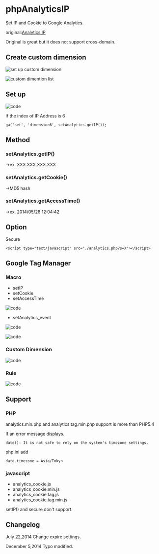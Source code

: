 phpAnalyticsIP
==============

Set IP and Cookie to Google Analytics.

original:<a href="http://lfll.blog73.fc2.com/blog-entry-258.html" target="_blank">Analytics IP</a>

Original is great but it does not support cross-domain.

## Create custom dimension
![set up custom dimension](https://raw.github.com/wiki/tanshio/phpAnalyticsIP/img/custom_dimension.png)

![custom dimention list](https://raw.github.com/wiki/tanshio/phpAnalyticsIP/img/Google_Analytics.png)

## Set up
![code](https://raw.github.com/wiki/tanshio/phpAnalyticsIP/img/analytics.png)

If  the index of IP Address is 6
```
ga('set', 'dimension6', setAnalytics.getIP());
```

## Method

### setAnalytics.getIP()

→ex. XXX.XXX.XXX.XXX

### setAnalytics.getCookie()

→MD5 hash

### setAnalytics.getAccessTime()

→ex. 2014/05/28 12:04:42

## Option

Secure
```
<script type="text/javascript" src="./analytics.php?s=X"></script>
```

## Google Tag Manager



### Macro

- setIP
- setCookie
- setAccessTime

![code](https://raw.github.com/wiki/tanshio/phpAnalyticsIP/img/Google_Tag_Manager_macro.png)

- setAnalytics_event

![code](https://raw.github.com/wiki/tanshio/phpAnalyticsIP/img/Google_Tag_Manager_event.png)





![code](https://raw.github.com/wiki/tanshio/phpAnalyticsIP/img/Google_Tag_Manager_ok.png)

### Custom Dimension

![code](https://raw.github.com/wiki/tanshio/phpAnalyticsIP/img/Google_Tag_Manager.png)

### Rule

![code](https://raw.github.com/wiki/tanshio/phpAnalyticsIP/img/Google_Tag_Manager_custom.png)

## Support

### PHP
analytics.min.php and  analytics.tag.min.php support is more than PHP5.4

If an error message displays.
```
date(): It is not safe to rely on the system's timezone settings.
```

php.ini add
```
date.timezone = Asia/Tokyo
```

### javascript

- analytics_cookie.js
- analytics_cookie.min.js
- analytics_cookie.tag.js
- analytics_cookie.tag.min.js

setIP() and secure don't support.

## Changelog

July 22,2014
Change expire settings.

December 5,2014
Typo modified.